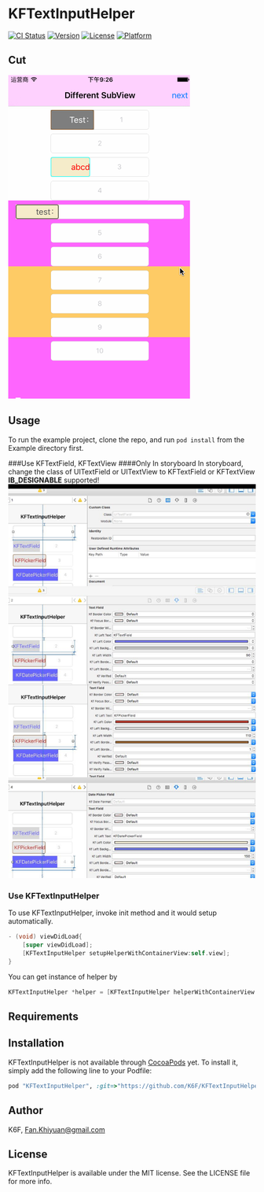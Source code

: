 # KFTextInputHelper

[![CI Status](http://img.shields.io/travis/K6F/KFTextInputHelper.svg?style=flat)](https://travis-ci.org/K6F/KFTextInputHelper)
[![Version](https://img.shields.io/cocoapods/v/KFTextInputHelper.svg?style=flat)](http://cocoapods.org/pods/KFTextInputHelper)
[![License](https://img.shields.io/cocoapods/l/KFTextInputHelper.svg?style=flat)](http://cocoapods.org/pods/KFTextInputHelper)
[![Platform](https://img.shields.io/cocoapods/p/KFTextInputHelper.svg?style=flat)](http://cocoapods.org/pods/KFTextInputHelper)

## Cut ##

![Cut](./Images/KFTextInputHelper.gif)  

## Usage

To run the example project, clone the repo, and run `pod install` from the Example directory first.

###Use KFTextField, KFTextView
####Only In storyboard
In storyboard, change the class of UITextField or UITextView
to KFTextField or KFTextView  
**IB_DESIGNABLE** supported!
![IB_Designable](./Images/IBDesign.jpg)  

### Use KFTextInputHelper
To use KFTextInputHelper, invoke init method and it would setup automatically.

```objective-c
- (void) viewDidLoad{
	[super viewDidLoad];
	[KFTextInputHelper setupHelperWithContainerView:self.view];
}
```

You can get instance of helper by 

```objective-c
KFTextInputHelper *helper = [KFTextInputHelper helperWithContainerView:self.view];
```

## Requirements

## Installation

KFTextInputHelper is not available through [CocoaPods](http://cocoapods.org) yet. To install
it, simply add the following line to your Podfile:

```ruby
pod "KFTextInputHelper", :git=>"https://github.com/K6F/KFTextInputHelper.git"
```

## Author

K6F, Fan.Khiyuan@gmail.com

## License

KFTextInputHelper is available under the MIT license. See the LICENSE file for more info.
